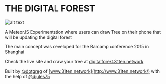 # THE DIGITAL FOREST

![alt text](http://digitalforest.31ten.network/img/minimal-browser.png "Overview of the Experimentation")

A MeteorJS Experimentation where users can draw Tree on their phone that will be updating the digital forest

The main concept was developed for the Barcamp conference 2015 in Shanghai

Check the live site and draw your tree at [digitalforest.31ten.network](https://digitalforest.31ten.network)

Built by [@dotgreg](https://twitter.com/GregO0s) of [www.31ten.network](http://www.31ten.network/) with the help of [@djules75](https://twitter.com/djules75)
